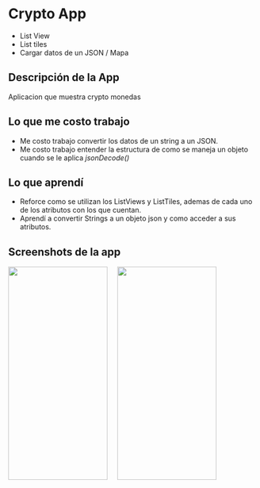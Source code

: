 # Crypto App

- List View
- List tiles
- Cargar datos de un JSON / Mapa

## Descripción de la App

Aplicacion que muestra crypto monedas

## Lo que me costo trabajo

* Me costo trabajo convertir los datos de un string a un JSON.
* Me costo trabajo entender la estructura de como se maneja un objeto cuando se le aplica *jsonDecode()*

## Lo que aprendí

* Reforce como se utilizan los ListViews y ListTiles, ademas de cada uno de los atributos con los que cuentan.
* Aprendí a convertir Strings a un objeto json y como acceder a sus atributos. 

## Screenshots de la app

<img src="https://user-images.githubusercontent.com/28793684/219546683-bc29e7ad-1e95-45eb-abb3-aabceb6a0d62.png" width="200" height="430" /> &nbsp;&nbsp;&nbsp; <img src="https://user-images.githubusercontent.com/28793684/219547381-26834a83-332d-4c23-b988-c5a7c8039095.png" width="200" height="430" /> 
